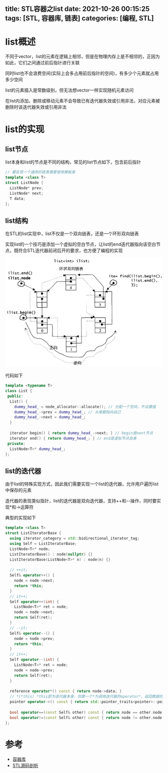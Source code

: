 title: STL容器之list
date: 2021-10-26 00:15:25
tags: [STL, 容器库, 链表]
categories: [编程, STL]
---

# list概述

不同于vector，list的元素在逻辑上相邻，但是在物理内存上是不相邻的，正因为如此，它们之间通过前后指针进行关联

同时list也不会浪费空间(实际上会多占用前后指针的空间)，有多少个元素就占用多少空间

list的元素插入是常数级别，但无法想vector一样实现随机元素访问

在list内添加，删除或移动元素不会导致已有迭代器失效或引用非法，对应元素被删除时该迭代器失效或引用非法

# list的实现

## list节点

list本身和list的节点是不同的结构，常见的list节点如下，包含前后指针

```cpp
// 要实现一个通用的链表需要使用模板类
template <class T>
struct ListNode {
  ListNode* prev;
  ListNode* next;
  T data;
};
```

## list结构

在STL的list实现中，list不仅是一个双向链表，还是一个环形双向链表

实现list的一个技巧是添加一个虚拟的空白节点，让list的end迭代器指向该空白节点，既符合STL迭代器前闭后开的要求，也方便了编程的实现

![list](/images/list.png)

代码如下

```cpp
template <typename T>
class List {
 public:
  List() {
    dummy_head_ = node_allocator::allocate(); // 分配一个空间，不设置值
    dummy_head_->prev = dummy_head_; // 头尾都指向自己
    dummy_head_->next = dummy_head_;
  }

  iterator begin() { return dummy_head_->next; } // begin是next节点
  iterator end() { return dummy_head_; } // end是虚拟节点自身
 private:
  ListNode<T>* dummy_head_;
};
```

## list的迭代器

由于list的特殊实现方式，因此我们需要实现一个list的迭代器，允许用户遍历list中保存的元素

迭代器的表现类似指针，list的迭代器是双向迭代器，支持++和--操作，同时要实现*和->运算符

典型的实现如下

```cpp
template <class T>
struct ListIteratorBase {
  using iterator_category = std::bidirectional_iterator_tag;
  using Self = ListIteratorBase;
  ListNode<T>* node;
  ListIteratorBase() : node(nullptr) {}
  ListIteratorBase(ListNode<T>* n) : node(n) {}

  // ++it;
  Self& operator++() {
    node = node->next;
    return *this;
  }
  // it++;
  Self operator++(int) {
    ListNode<T>* ret = node;
    node = node->next;
    return Self(ret);
  }
  // --it;
  Self& operator--() {
    node = node->prev;
    return *this;
  }
  // it++;
  Self operator--(int) {
    ListNode<T>* ret = node;
    node = node->prev;
    return Self(ret);
  }

  reference operator*() const { return node->data; }
  // *(*this) *this即为迭代器本身，则第一个*为调用迭代器的operator*，返回数据的引用
  pointer operator->() const { return std::pointer_traits<pointer>::pointer_to(**this); }

  bool operator==(const Self& other) const { return node == other.node; }
  bool operator!=(const Self& other) const { return node != other.node; }
};
```

# 参考

- [容器库](https://zh.cppreference.com/w/cpp/container/list)
- [STL源码剖析](https://item.jd.com/11821611.html)
